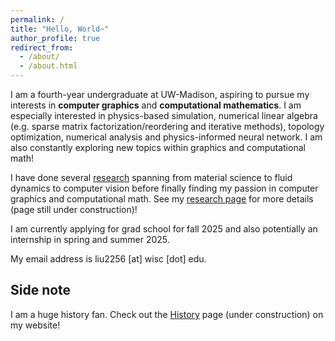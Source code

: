 ```yaml
---
permalink: /
title: "Hello, World~"
author_profile: true
redirect_from:
  - /about/
  - /about.html
---
```


I am a fourth-year undergraduate at UW-Madison, aspiring to pursue my
 interests in
 **computer graphics** and **computational mathematics**. I am especially
 interested in physics-based simulation, numerical linear algebra
 (e.g. sparse matrix factorization/reordering and iterative methods), topology optimization,
 numerical analysis and physics-informed neural network. I am also constantly exploring new
 topics within graphics and computational math!

I have done several [research](https://AlexisL321.github.io/research/)
spanning from material science to fluid dynamics to computer vision before
finally finding my passion in computer graphics and computational math. See my [research
 page](https://AlexisL321.github.io/research/) for more details (page still under construction)!

I am currently applying for grad school for fall 2025 and also potentially an
 internship in spring and summer 2025.

My email address is liu2256 [at] wisc [dot] edu.

## Side note

I am a huge history fan. Check out the
[History](https://AlexisL321.github.io/history/) page (under
construction) on my website!
